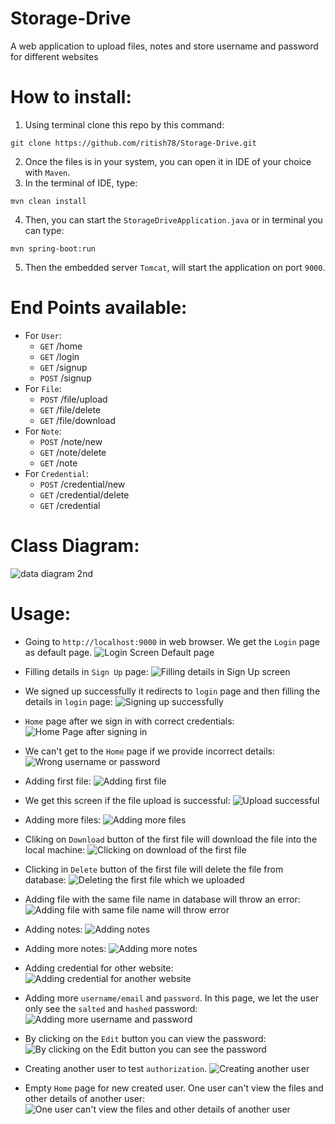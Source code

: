 # Storage-Drive
A web application to upload files, notes and store username and password for different websites

# How to install:
1. Using terminal clone this repo by this command:
````
git clone https://github.com/ritish78/Storage-Drive.git
````

2. Once the files is in your system, you can open it in IDE of your choice with `Maven`.
3. In the terminal of IDE, type:
````
mvn clean install
````
4. Then, you can start the `StorageDriveApplication.java` or in terminal you can type:
````
mvn spring-boot:run
````
5. Then the embedded server `Tomcat`, will start the application on port `9000`.

# End Points available:
* For `User`: 
  * `GET` /home
  * `GET` /login
  * `GET` /signup
  * `POST` /signup
* For `File`:
  * `POST` /file/upload
  * `GET` /file/delete
  * `GET` /file/download
* For `Note`:
  * `POST` /note/new
  * `GET` /note/delete
  * `GET` /note
* For `Credential`:
  * `POST` /credential/new
  *  `GET` /credential/delete
  *  `GET` /credential

# Class Diagram:
![data diagram 2nd](https://user-images.githubusercontent.com/36816476/108646490-2b35c900-750a-11eb-9bae-a0767bec02a0.PNG)

  
# Usage:
* Going to `http://localhost:9000` in web browser. We get the `Login` page as default page.
  ![Login Screen Default page](https://user-images.githubusercontent.com/36816476/108612353-1ee33a80-743c-11eb-9d6b-aa95e5908c4a.PNG)

* Filling details in `Sign Up` page:
![Filling details in Sign Up screen](https://user-images.githubusercontent.com/36816476/108612359-40442680-743c-11eb-8428-b12289d142b1.PNG)

* We signed up successfully it redirects to `login` page and then filling the details in `login` page:
![Signing up successfully](https://user-images.githubusercontent.com/36816476/108612378-741f4c00-743c-11eb-85c9-200a99d763a3.PNG)

* `Home` page after we sign in with correct credentials:
![Home Page after signing in](https://user-images.githubusercontent.com/36816476/108612400-90bb8400-743c-11eb-8c9a-7bbacd2097e8.PNG)

* We can't get to the `Home` page if we provide incorrect details:
![Wrong username or password](https://user-images.githubusercontent.com/36816476/108612430-d0826b80-743c-11eb-9364-85a6e9dd0349.PNG)

* Adding first file:
![Adding first file](https://user-images.githubusercontent.com/36816476/108612453-045d9100-743d-11eb-8890-0b0e8786b748.PNG)

* We get this screen if the file upload is successful:
![Upload successful](https://user-images.githubusercontent.com/36816476/108612463-1f300580-743d-11eb-8f25-11e0a9c2fbeb.PNG)

* Adding more files:
![Adding more files](https://user-images.githubusercontent.com/36816476/108612480-3e2e9780-743d-11eb-9d6e-aa21e7cd1714.PNG)

* Cliking on `Download` button of the first file will download the file into the local machine:
![Clicking on download of the first file](https://user-images.githubusercontent.com/36816476/108612486-543c5800-743d-11eb-95b1-c28769e278d4.PNG)

* Clicking in `Delete` button of the first file will delete the file from database:
![Deleting the first file which we uploaded](https://user-images.githubusercontent.com/36816476/108612512-89e14100-743d-11eb-8b15-1bb18cbf8587.PNG)

* Adding file with the same file name in database will throw an error:
![Adding file with same file name will throw error](https://user-images.githubusercontent.com/36816476/108612525-a1b8c500-743d-11eb-822c-f377b3878787.PNG)

* Adding notes: 
![Adding notes](https://user-images.githubusercontent.com/36816476/108612530-af6e4a80-743d-11eb-87e5-599b5fd9b7ba.PNG)

* Adding more notes:
![Adding more notes](https://user-images.githubusercontent.com/36816476/108612535-be54fd00-743d-11eb-8bc1-e677b62decff.PNG)

* Adding credential for other website:
![Adding credential for another website](https://user-images.githubusercontent.com/36816476/108612540-d167cd00-743d-11eb-828a-8f182aeed764.PNG)

* Adding more `username/email` and `password`. In this page, we let the user only see the `salted` and `hashed` password:
![Adding more username and password](https://user-images.githubusercontent.com/36816476/108612547-e80e2400-743d-11eb-97f9-294aed4e33ca.PNG)

* By clicking on the `Edit` button you can view the password:
![By clicking on the Edit button you can see the password](https://user-images.githubusercontent.com/36816476/108612595-3d4a3580-743e-11eb-858d-eab283647a2b.PNG)

* Creating another user to test `authorization`.
![Creating another user](https://user-images.githubusercontent.com/36816476/108612607-5652e680-743e-11eb-9c9f-0ad323db175f.PNG)

* Empty `Home` page for new created user. One user can't view the files and other details of another user:
![One user can't view the files and other details of another user](https://user-images.githubusercontent.com/36816476/108612624-7b475980-743e-11eb-90ed-8b362bb6edc7.PNG)



  
